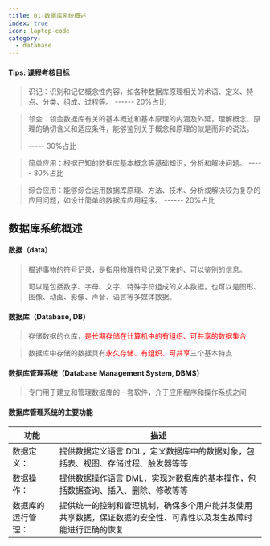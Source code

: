 ```yaml
---
title: 01-数据库系统概述
index: true
icon: laptop-code
category:
  - database
---
```


#### Tips: 课程考核目标

> 识记：识别和记忆概念性内容，如各种数据库原理相关的术语、定义、特点、分类、组成、过程等。 ------ 20%占比

> 领会：领会数据库有关的基本概述和基本原理的内涵及外延，理解概念、原理的确切含义和适应条件，能够鉴别关于概念和原理的似是而非的说法。
>
> ----- 30%占比

> 简单应用：根据已知的数据库基本概念等基础知识，分析和解决问题。 ----- 30%占比

> 综合应用：能够综合运用数据库原理、方法、技术、分析或解决较为复杂的应用问题，如设计简单的数据库应用程序。 ------ 20%占比

## 数据库系统概述

#### 数据（data）

> 描述事物的符号记录，是指用物理符号记录下来的、可以鉴别的信息。
>
> 可以是包括数字、字母、文字、特殊字符组成的文本数据，也可以是图形、图像、动画、影像、声音、语言等多媒体数据。

#### 数据库（Database, DB）

> 存储数据的仓库，<font color="red">是长期存储在计算机中的有组织、可共享的数据集合</font>

> 数据库中存储的数据具有<font color="red">永久存储、有组织、可共享</font>三个基本特点

#### 数据库管理系统（Database Management System, DBMS）

> 专门用于建立和管理数据库的一套软件，介于应用程序和操作系统之间

#### 数据库管理系统的主要功能

| 功能               | 描述                                                                                                             |
| ------------------ | ---------------------------------------------------------------------------------------------------------------- |
| 数据定义：         | 提供数据定义语言 DDL，定义数据库中的数据对象，包括表、视图、存储过程、触发器等等                                 |
| 数据操作：         | 提供数据操作语言 DML，实现对数据库的基本操作，包括数据查询、插入、删除、修改等等                                 |
| 数据库的运行管理： | 提供统一的控制和管理机制，确保多个用户能并发使用共享数据，保证数据的安全性、可靠性以及发生故障时能进行正确的恢复 |
